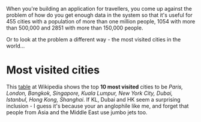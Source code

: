 When you're building an application for travellers, you come up against the problem of how do you get enough data in the system so that it's useful for 455 cities with a population of more than one million people, 1054 with more than 500,000 and 2851 with more than 150,000 people. 

Or to look at the problem a different way - the most visited cities in the world...

# Most visited cities

This [table](http://en.wikipedia.org/wiki/Tourism#Most_visited_cities) at Wikipedia shows the top <b>10 most visited</b> cities to be <i>Paris, London, Bangkok, Singapore, Kuala Lumpur, New York City, Dubai, Istanbul, Hong Kong, Shanghai</i>. If KL, Dubai and HK seem a surprising inclusion - I guess it's because your an anglophile like me, and forget that people from Asia and the Middle East use jumbo jets too. 
  

